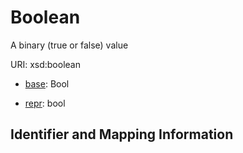 
   
# Boolean

A binary (true or false) value

URI: xsd:boolean

* [base](https://w3id.org/linkml/base): Bool


* [repr](https://w3id.org/linkml/repr): bool




## Identifier and Mapping Information


